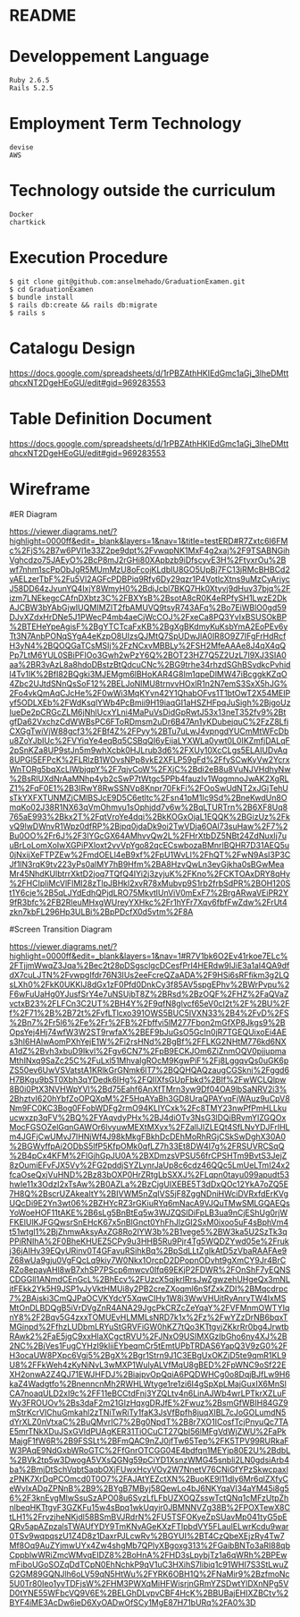 # README

<!-- This README would normally document whatever steps are necessary to get the
application up and running.

Things you may want to cover:

* Ruby version -->

# Developpement Language
    Ruby 2.6.5
    Rails 5.2.5
# Employment Term Technology
    devise
    AWS
# Technology outside the curriculum
    Docker
    chartkick

# Execution Procedure

    $ git clone git@github.com:anselmehado/GraduationExamen.git
    $ cd GraduationExamen
    $ bundle install
    $ rails db:create && rails db:migrate
    $ rails s
# Catalogu Design

https://docs.google.com/spreadsheets/d/1rPBZAthHKIEdGmc1aGj_3lheDMttqhcxNT2DgeHEoGU/edit#gid=969283553

# Table Definition Document

https://docs.google.com/spreadsheets/d/1rPBZAthHKIEdGmc1aGj_3lheDMttqhcxNT2DgeHEoGU/edit#gid=969283553

# Wireframe

#ER Diagram

https://viewer.diagrams.net/?highlight=0000ff&edit=_blank&layers=1&nav=1&title=testERD#R7Zxtc6I6FMc%2FjS%2B7w6PVl1e33Z2pe9dpt%2FvwqpNK1MxF4g2xaj%2F9TSABNGihVghcdzo75JAEyO%2BcP8mJ2rGHi80XApbzb9iDfscyvE3H%2FtyxrOu%2Bwf7nhm1scPpObJgR5MUmMzU8oFcojKLdbIU8GO5UpBj7FC13jRMcBHBCd2yAELzerTbF%2Fu5Vl2AGFcPDBPiq9Rfy6Dy29qzr1P4VotlcXtns9uMzCyAriycJ58DD64zJvunYQ4IxjY8WmyH0%2BdjJcbl7BKQ7Hk0Xtyvj9dHuv37bjq%2Fizm7LNEkegcCAfnDXbtz3C%2FBXYsB%2BsotA8cR0K4eRPfySH1LwzE2DkAJCBW3bYAbGjwIUQMIMZlT2fbAMUVQ9tsyR743AFq%2Bo7EiWBlO0gd59DJvXZdxHrDNe5J1PWecP4mb4aeCjWcCOJ%2FxeCa8PQ3YvIxBSUSOkBP%2BTEHeYpeAgisF%2BgYTCTcaFxKB%2BgXgBKdmyKuKsbYmA2EoPEv6yTt3N7AnbPONqSYgA4eKzpO8UIzsQJMtQ7SpUDwJlA0IR8O9Z7IFgFrHdRcfH3yN4%2BQOQGaTCsMSIj%2FzNCxvMBBLy%2FSH2MfeAAAe8J4qX4qQPp7LtM6YUL0SBiPFIOo3Gwh2wPzY6Q%2BOT23HZ7Q5Z2UzL7I9XJ3SIA0aa%2BR3vAzL8a8hdoDBstzBtQdcuCNc%2BG9trhe34rhzdSGhBSvdkcPvhidl4Tv1IK%2BfI82BQgki3MJEMgm6lBHoKAR4G8Im1qpeDlMW47iBcggkKZqO4Zbc2UJtdSNnQsSoF12%2BELJoNlMU8trnvvHOxlR1n2N7emS3SxX5hJG%2Fo4vkQmAqCJcHe%2F0wWi3MqKYvn42Y1QhabOFvs1T1btOwT2X54MEIPyf5ODLXEb%2FWdKsqlYWb4PcBmii9H19iaqGI1aHSZHFpqJuSigh%2BjgoUzIueDe2pCRGcZLM6jNhlUcxYLni4MaPuVsDidGpRwtJ53x13neT352fv9%2BtgfDa62VxchzCdWWBsPC6FToRDmsm2uDr6B47An1yKDubejquC%2FzZ8LfiCXGgTwiVjW88gcf3%2FBf4Z%2FPyy%2BTu7uLwJ4vpngdYUCmMtWFcDbu8ZoYJbIUc%2FVYiqYe4eqBq5CSBqQI6yEijaLYXWLa0ywt0L0IKZmfjDALqF2pSnKZa8UP9stJn5m9whXcbk0HJLrub3d6%2FXUy10XcCLgs5ELAIUDvAq8UPGl5EFPcK%2FLRlzB1WOvsNPp8vkE2XFLP59gFd%2FfySCwKyVw2YcrxWnTORg5bqXcLIWbjqpY%2F7qjvCoW%2FXjC%2Bdi2eB8u8VuNJVHdhyNw%2BsRlUXdNrAaMNhp4yb2cSwP7tWtgc5PPb4fauzIv1WqgmnoJwAK2XgRLZ1%2FqF0E1%2B3IRwY8RwSSNVp8Knpr70FkFi%2FOoSwUdNT2xJGjTehUsTkYXFXTUNMZjCMlBSJcE9D5C6etltc%2Fsn41pM1Ic9Sd%2BneKwdUn8OmqKo02J38R1NX63qVmOhmyu1sOphjdd7v6w%2BqLTURTrn%2B6XF8Uq8765aE993%2Bkx2T%2FqtVroYe4dqi%2BkKOGxOjaL1EQQK%2BGizUz%2FkvQ9lwDWnvR1Wpz0dfRP%2Bjpq0jdaDk9oi2TwVDja6OAl73suHaw%2F7%2Bu0OO%2Fr6J%2F3lYGcGX64AMhvvQw2L%2FHrXtbDZ5NBt24ZdNuxIj7uuBrLoLomXoIwXGPiPXloxt2vvVpYgo82qcECswbozaBMnrIBQHR7D31AEQ5u0jNxijXeFTPZEw%2FmdOELl4eB9xf%2FpU1WvLl%2FhQT%2FwN9AsI3P3CJf1lN3rqK9tv223yPs0alMY7hB9Hfm%2BA8HzvQwLn3eyGjkha0sBGwMeaMr45NhdKUlbtrrXktD2joq7TQfQ4IYi2j3zyjuK%2FKno%2FCKTOAxDRY8qHy%2FHCIpliMcVlFlMI28zTlpJBHkl2xvR78xMubvp9S1rb2frbSdPR%2BOH120St1Y6cje%2B5qLJYdEdhQPjdLRO75MkvtlUnViV0mExF7%2BrgARwaVEiPR2Y9fR3bfc%2FB2RleuMHxgWUreyYXHkc%2Fr1hYFr7Xqv6fbfFwZdw%2FrUt4zkn7kbFL296Hp3ULBi%2BpPDcfX0d5vtm%2F8A


#Screen Transition Diagram

https://viewer.diagrams.net/?highlight=0000ff&edit=_blank&layers=1&nav=1#R7V1bk6O2Ev41rkoe7ELc%2FTjjmWwqZ3Jqa%2Bec2t28pDSgsclgcDCesfPrI4HERdw9IJiE3a1aI4QA9dfdX7cuLJTN%2FvwpgIfdr76N3IUs2eeFcreQZaADA%2F9HSi6sRFfikm3g2LQsLXh0%2FkK0UKKlJ8dGx1zF0Pfd0DnkCy3f85AV5spgEPhv%2BWrPvpu%2F6wFuUaHg0YJusfSrY4e7uNSUjbT8Z%2BRsd%2BzOQF%2FHZ%2FaQVaZvctxB23%2FLFCn3C2UT%2BH4Y%2F9qfN8glvcf65eV0cI2t%2F%2BU%2Ff%2F71%2B%2B72t%2FvfLTlcxo391OWS5BUC5IVXN33%2B4%2FvD%2FS%2Bn7%2Fr5l6%2Fe%2Fr%2FB%2Fbffvi5lM277Fbon2mGfXP8Jkgs9%2BOpsYej4Hj74wfW3W2ST9rwfaX%2BEF9bJuGsO5GcIn0jR7TGEQUixoEi4AEs3hI6HAlwAomPXhYejE1W%2Fi2rsHNd%2BgBf%2FFLKG2NHtM776kd6NXA1dZ%2Bvh3xbuD9Ikvl%2Fgv6CN7%2FpB9ECKJOm6ZiZnmOQV0pjjupmaMthINxq9SaZc25C%2FuLxl51MhvaIgROcM9KgwPiF%2Fj8LggqvQs0uGK6pZS50ev6UwVSVatstA1KRlkGrGNmk6lT7%2BQQHQAQzaugCGSknj%2Fggd6H7BKgu9bST0Xbh3qYDedk6IHg%2FQIlXfsGUpFbkd%2BIf%2FwWCLQlpw8B0i0PtX3NVHWpYVl%2Bd75Eahf6AnXfTMrn3yw9Df04OA9lbSaNRV2i3%2BhztvI620hYbfZoOPQXqM%2F5HqAYaBh3GD8UraQPAYvqFjWAuz9uCpV8Nm9FC0KC3Bog0FFobWDFg2rmO94KLIYCxk%2Fc8TMY23nwPfPmHLLkuucwxzp3qFV%2BQ%2FYAqvdyPHx%2BJ4diOTv3NsG3lDQiBRvmYIZGQOxMocFGSOZelGqnGAWOr6lvyuwMEXtMXyx%2FZallJIZLEQt4SfLNvYDJFrIHLm4JGFjCwUMvJ7IHNjWf4J98kMkgFBkhDcDEhMoRhRGjCSkSwDghX30A0%2BGWyffpAi2ODbS5lfP5KfpOMk0qfLZ7h33Et8DW4I7g%2FRSUVRCSqQ%2B4pCx4KFM%2FlGjhGpJU0A%2BXDmzsVPSU56frCPSHTm9BvtS3JejZ8zOumiEFvFJX5Vy%2FG2pddjSYZLynrJaUp8c6cdz46QQc5LmUeLTmI24x2fcaOseQxjVuHND%2Bz83bOXP0HrZRtgLbSXXJ%2FLqpn0tayu099apudt53hwIe11x3OdzI2xTsAw%2B0AZLa%2BzCjgUIXEBE5T3dDxQOc12YkA7oZQ5E7H8Q%2BscrUZAkeaItY%2BIVWM5nZqIVS5jF8ZggNDniHWciDVRxfdErKVgUQcDi9E2Yn3wt06%2BZHYcRZ3rGKiuRYq6mNacA9VJQuTMwSMLGQAEQsYoWoeHOF11tAKE%2B6sLg5BnBtEq5w3WJZQSlDiFpLB3ua9nCjEShUg0rjWFKElUlKJFGQwsrSnEHcK67x5nBlGnct0YhFhJlzGI2SxM0ixoo5uF4sBphVm4t51wtgl1%2BjZhmwAksyAxZG8Ro2lYW3b%2B1vege5%2BW3ka5U2SzTk3qPPiRNIhA%2F0BheKHUEZ5CPy9u3HHB5Ru9Pjr4Tg5WQDZYwd05e%2Frukj36jAIHv39EQyURinv0T4GFavuRSihkBq%2BpSdLLtZgIkAtD5zVbaRAAFAe9Z68wUa9gju0VgFQcLq9kiy7W0Nkx1OrcpD2DPopnODvht9gXmCY9Jr4BrCRZo8epayAHl8wB7xhSP7PScp6mwcv0Ifq69EKjP2FDWR%2FOnShF7yEQNSCDGGll1ANmdCEnGcL%2BhEcv%2FUzcX5qjkrlRrsJwZgwzehUHgeQx3mNLitFEkk2Yk5H9JSP1vJyVktHMUi8y2PB2creZXoqml6nSfZxkZDI%2BMqcdrpc7%2BAjski3CmQJPaOCVKYdcY5XqwCIHy1W8i3WwVHUjtRyAnryTW4IxMSMtOnDLBDQgB5iVrDVgZnR4ANA29JgcPkCRZcZeYqaY%2FVFMnmOWTYIqnY8%2F2Bqv5G4zxxTOMUEvHLMMLsNRD7k1x%2Fz%2FwYZzDrNB6bqxTMGinpd%2FfhzLUDbmLRYuStGRVFiGW0hKZ7tQo3KTtgvjZKkrRr0bg4JrwtbRAwk2%2FaE5jgC9xxHlaXCgctRVU%2FJNxO9USIMXGzIbGho6ny4XJ%2B2NC%2BjVes1FugCYHzI9kliiEYbeqmCr5tEmtUPbTRDAS6YapQ3V9zG0%2FH3ocaUW8PXpc6Vgj5%2BgX%2Bgr1Strn9J1C3EBgUxOKZjD5te9qmR1KL9U8%2FFkWeh4zKyNiNvL3wMXP1WulyALVfMqU8gBED%2FpWNC9oSf22EXH2onwA2Z4QJ71EWJHFDJ%2BiajpvOpQqiA6PQDWHCg0o8DqjBJfLw9H6kaZ4Wadgtfo%2BnenncnMh2RWHLWtyge1re1zi6I4gSpXpLMajGuxIX6MnSlCA7noaqULD2xI9c%2FF11eBCCtdFnj3YZQLtv4n6LinAJWb4wrLPTkrXZLuFWy3FROUOv%2Bs3daF2m21GIzHqxgDRJfE%2Fwuz%2BsmGfWBIH84GZ9mStrKcrVIChuGmkahl2zTNiTwRiTy1faK3JsVfBpfh8juqXIBL7cJoGOLumdN5dYrXLZ0nVtxaC%2BuQMvrIC7%2Bg0NpdT%2B8r7XO1ICosfTcjPnyuQc7TAE5mrTNkXDuJSxGVIdPUAgKER31TiOCuCT27QbI56lMFgVdWjZWU%2FaPkMajgF1fW6R%2B9FSSLt%2BFmQAC9nZJ0jfTw65Tep%2FK5TPV99RURkaFW3PAqE9NdGxbWRoGTC%2FfGnrOTCGG04E4bdfqn1MEYjp80E2U%2BdbL%2BVk2tp5w3DwogA5VXsQGNg59pCiYD1XsnzWMG45snbli2LN0gdsiArb4ba%2BmjDtSchVqbtSaqbOXjFUwxHcyVOy2W7NnetV76CNiGfYPzSkwcpaxlzPNK7XrDqPCOmcd0T0O7%2FAJAtYEZctXN%2BuoKE9l11dly6Mr6qlZXfyCeWvIxADqZPNnB%2B9%2BYgB7MByj58QewLo4bJ6NKYqaVl34aYM45i8g56%2F3knEvgMlwSsuSzAPO08u6SvzLfLFbUZXOQZsswTctQNq1cMFzUtpZhnlbeqHKTtgvF3GZKFu15w4sBpq1wkUqyir0JBMNNVZg38B%2FPOXTewX8CtLH1%2FrvzjheNKjdl58BSmBVJRdrN%2FU5TSFOKyeZpSUavMp041tyG5pEQRv5apAZpzalsTWAUfYDY9TmKNvAGeKXzFTIpbdVY5FLaulELwrKcdu9war0TSv9wqpqszU1Z4D8z1DaxrPJLcwRv%2BGYUI%2BT4CzQbeXEjzRy4Tw7Mf8Oq9AuZYjmwUYx4Zw4shgMb7QPlyXBgoxg313%2FGaibBNTo3aRI88qbCppblwWRiZmcWMvqEIDZ8%2BoHnA%2FHD3sLpybjTz1a6qWRh%2BPEwmFiboUGoSOZqDdTCpN0EhNchkP9qV1uC3HXihS7libiq1c91WHI7S3StLwuZG2GM89GQNJlh6oLV59qN5HtWu%2FYRK6OBH1Q%2FNaMir9%2BzfmoNc5U0Tr80Ieo1yvTDFjsW%2FHM3PWXqMiHFWisrjnGRmYZSDwtYlDXnNPg5VD0tYNE55WFbcVQ9V6E%2BELGhDLvpvCBF4HcK%2BBUBajEHIXZBCtv%2BYF4iME3AcDw6ieD6XyOADwOfSCy1MgE87H71bURq%2FA0%3D


<!-- * System dependencies

* Configuration

* Database creation

* Database initialization

* How to run the test suite

* Services (job queues, cache servers, search engines, etc.)

* Deployment instructions

* ... -->
